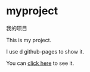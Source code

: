 # myproject
我的项目
  
This is my project.    

I use d github-pages to show it.    

You can [click here](https//shenyubin.github.io/myproject/learn100du/) to see it.
